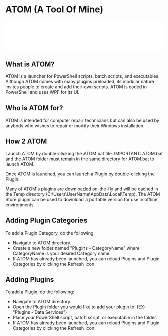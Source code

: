 # ATOM (A Tool Of Mine)
![](ATOM/Dependencies/Icons/ATOM%20Logo.png)

## What is ATOM?
ATOM is a launcher for PowerShell scripts, batch scripts, and executables. Although ATOM comes with many plugins preloaded, its modular nature invites people to create and add their own scripts.
ATOM is coded in PowerShell and uses WPF for its UI.

## Who is ATOM for?
ATOM is intended for computer repair technicians but can also be used by anybody who wishes to repair or modify their Windows installation.

## How 2 ATOM
Launch ATOM by double-clicking the ATOM.bat file.
IMPORTANT: ATOM.bat and the ATOM folder must remain in the same directory for ATOM.bat to launch ATOM.

Once ATOM is launched, you can launch a Plugin by double-clicking the Plugin.

Many of ATOM's plugins are downloaded on-the-fly and will be cached in the Temp directory (C:\Users\UserName\AppData\Local\Temp).
The ATOM Store plugin can be used to download a portable version for use in offline environments.

## Adding Plugin Categories
To add a Plugin Category, do the following:
- Navigate to ATOM directory.
- Create a new folder named "Plugins - CategoryName" where CategoryName is your desired Category name.
- If ATOM has already been launched, you can reload Plugins and Plugin Categories by clicking the Refresh icon.

## Adding Plugins
To add a Plugin, do the following:
- Navigate to ATOM directory.
- Open the Plugin folder you would like to add your plugin to. (EX: "Plugins - Data Services")
- Place your PowerShell script, batch script, or executable in the folder.
- If ATOM has already been launched, you can reload Plugins and Plugin Categories by clicking the Refresh icon.
